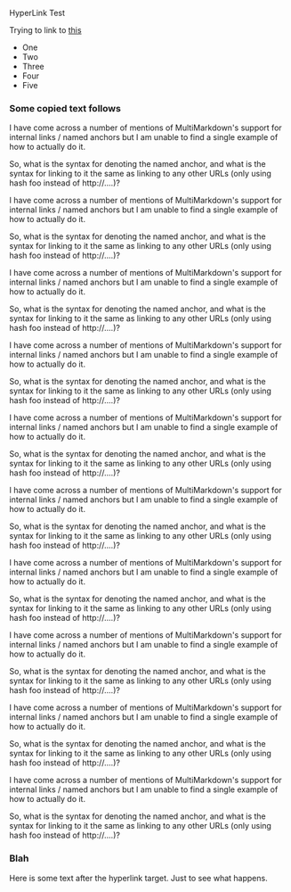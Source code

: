 HyperLink Test

Trying to link to [this](#link-with-space-in)

* One
* Two
* Three
* Four
* Five

### Some copied text follows

I have come across a number of mentions of MultiMarkdown's support for internal links / named anchors but I am unable to find a single example of how to actually do it.

So, what is the syntax for denoting the named anchor, and what is the syntax for linking to it the same as linking to any other URLs (only using hash foo instead of http://....)?

I have come across a number of mentions of MultiMarkdown's support for internal links / named anchors but I am unable to find a single example of how to actually do it.

So, what is the syntax for denoting the named anchor, and what is the syntax for linking to it the same as linking to any other URLs (only using hash foo instead of http://....)?

I have come across a number of mentions of MultiMarkdown's support for internal links / named anchors but I am unable to find a single example of how to actually do it.

So, what is the syntax for denoting the named anchor, and what is the syntax for linking to it the same as linking to any other URLs (only using hash foo instead of http://....)?

I have come across a number of mentions of MultiMarkdown's support for internal links / named anchors but I am unable to find a single example of how to actually do it.

So, what is the syntax for denoting the named anchor, and what is the syntax for linking to it the same as linking to any other URLs (only using hash foo instead of http://....)?

I have come across a number of mentions of MultiMarkdown's support for internal links / named anchors but I am unable to find a single example of how to actually do it.

So, what is the syntax for denoting the named anchor, and what is the syntax for linking to it the same as linking to any other URLs (only using hash foo instead of http://....)?

I have come across a number of mentions of MultiMarkdown's support for internal links / named anchors but I am unable to find a single example of how to actually do it.

So, what is the syntax for denoting the named anchor, and what is the syntax for linking to it the same as linking to any other URLs (only using hash foo instead of http://....)?

I have come across a number of mentions of MultiMarkdown's support for internal links / named anchors but I am unable to find a single example of how to actually do it.

So, what is the syntax for denoting the named anchor, and what is the syntax for linking to it the same as linking to any other URLs (only using hash foo instead of http://....)?

I have come across a number of mentions of MultiMarkdown's support for internal links / named anchors but I am unable to find a single example of how to actually do it.

So, what is the syntax for denoting the named anchor, and what is the syntax for linking to it the same as linking to any other URLs (only using hash foo instead of http://....)?

I have come across a number of mentions of MultiMarkdown's support for internal links / named anchors but I am unable to find a single example of how to actually do it.

So, what is the syntax for denoting the named anchor, and what is the syntax for linking to it the same as linking to any other URLs (only using hash foo instead of http://....)?

I have come across a number of mentions of MultiMarkdown's support for internal links / named anchors but I am unable to find a single example of how to actually do it.

So, what is the syntax for denoting the named anchor, and what is the syntax for linking to it the same as linking to any other URLs (only using hash foo instead of http://....)?

### Blah
<a name="link-with-space-in">
</a>
Here is some text after the hyperlink target. Just to see what happens.
